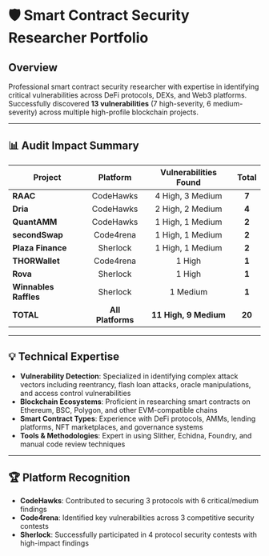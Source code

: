 

# 🛡️ Smart Contract Security Researcher Portfolio

## Overview
Professional smart contract security researcher with expertise in identifying critical vulnerabilities across DeFi protocols, DEXs, and Web3 platforms. Successfully discovered **13 vulnerabilities** (7 high-severity, 6 medium-severity) across multiple high-profile blockchain projects.

---

## 📊 Audit Impact Summary
| Project | Platform | Vulnerabilities Found | Total |
|---------|:--------:|:---------------------:|:-----:|
| **RAAC** | CodeHawks | 4 High, 3 Medium | **7** |
| **Dria** | CodeHawks | 2 High, 2 Medium | **4** |
| **QuantAMM** | CodeHawks | 1 High, 1 Medium | **2** |
| **secondSwap** | Code4rena | 1 High, 1 Medium | **2** |
| **Plaza Finance** | Sherlock | 1 High, 1 Medium | **2** |
| **THORWallet** | Code4rena | 1 High | **1** |
| **Rova** | Sherlock | 1 High | **1** |
| **Winnables Raffles** | Sherlock | 1 Medium | **1** |
| **TOTAL** | **All Platforms** | **11 High, 9 Medium** | **20** |

---

## 💡 Technical Expertise

- **Vulnerability Detection**: Specialized in identifying complex attack vectors including reentrancy, flash loan attacks, oracle manipulations, and access control vulnerabilities
- **Blockchain Ecosystems**: Proficient in researching smart contracts on Ethereum, BSC, Polygon, and other EVM-compatible chains
- **Smart Contract Types**: Experience with DeFi protocols, AMMs, lending platforms, NFT marketplaces, and governance systems
- **Tools & Methodologies**: Expert in using Slither, Echidna, Foundry, and manual code review techniques

---

## 🏆 Platform Recognition

- **CodeHawks**: Contributed to securing 3 protocols with 6 critical/medium findings
- **Code4rena**: Identified key vulnerabilities across 3 competitive security contests
- **Sherlock**: Successfully participated in 4 protocol security contests with high-impact findings
